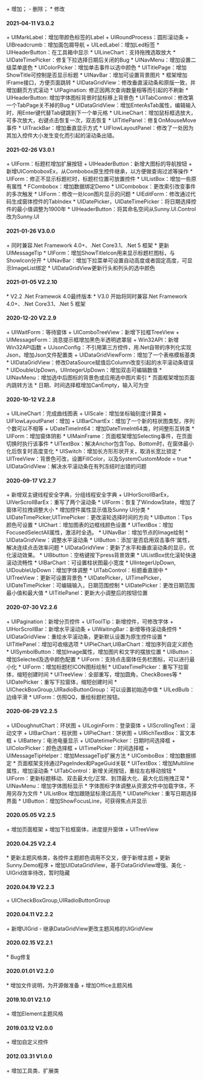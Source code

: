 \+ 增加； \- 删除； \* 修改

#### 2021-04-11 V3.0.2
\+ UIMarkLabel：增加带颜色标签的Label
\+ UIRoundProcess：圆形滚动条
\+ UIBreadcrumb：增加面包屑导航
\+ UILedLabel：增加Led标签
\* UIHeaderButton：在工具箱中显示
\* UILineChart：支持拖拽选取放大
\* UIDateTimePicker：修复下拉选择日期后关闭的Bug
\* UINavMenu：增加设置二级菜单底色
\* UIColorPicker：增加单击事件以选中颜色
\* UITitlePage：增加ShowTitle可控制是否显示标题
\* UINavBar：增加可设置背景图片
\* 框架增加IFrame接口，方便页面跳转
\* UIDataGridView：修改垂直滚动条和原版一致，并增加翻页方式滚动
\* UIPagination: 修正因两次查询数量相等而引起的不刷新
\* UIHeaderButton: 增加字体图标背景时鼠标移上背景色
\* UITabControl：修改第一个TabPage关不掉的Bug
\* UIDataGridView：增加EnterAsTab属性，编辑输入时，用Enter键代替Tab键跳到下一个单元格
\* UILineChart：增加鼠标框选放大，可多次放大，右键点击恢复一次，双击恢复
\* UITitlePanel：修复OnMouseMove事件
\* UITrackBar：增加垂直显示方式
\* UIFlowLayoutPanel：修改了一处因为其加入控件大小发生变化而引起的滚动条出错。

#### 2021-02-26 V3.0.1
\+ UIForm：标题栏增加扩展按钮
\+ UIHeaderButton：新增大图标的导航按钮
\+ 新增UIComboboxEx，从Combobox原生控件继承，以方便做查询过滤等操作
\* UIForm：修正不显示标题栏时，标题栏位置可放置控件
\* UIListBox：增加一些原有属性
\* FCombobox：增加数据绑定Demo
\* UICombobox：更改索引改变事件的多次触发
\* UIForm：修改一处Icon图片显示的问题
\* UIEditForm：修改通过代码生成窗体控件的TabIndex
\* UIDatePicker，UIDateTimePicker：将日期选择控件的最小值调整为1900年
\* UIHeaderButton：将其命名空间从Sunny.UI.Control改为Sunny.UI

#### 2021-01-26 V3.0.0
\+ 同时兼容.Net Framework 4.0+、.Net Core3.1、.Net 5 框架
\* 更新UIMessageTip
\* UIForm：增加ShowTitleIcon用来显示标题栏图标，与ShowIcon分开
\* UINavBar：增加下拉菜单可设置自动高度或者固定高度，可显示ImageList绑定
\* UIDataGridView更新行头和列头的选中颜色

#### 2021-01-05 V2.2.10
\* V2.2 .Net Framewok 4.0最终版本
\* V3.0 开始将同时兼容.Net Framework 4.0+、.Net Core3.1、.Net 5 框架

#### 2020-12-20 V2.2.9
\+ UIWaitForm：等待窗体
\+ UIComboTreeView：新增下拉框TreeView
\+ UIMessageForm：消息提示框增加黑色半透明遮罩层
\+ Win32API：新增Win32API函数
\+ UJsonConfig：不引用第三方控件，用.Net自带的序列化实现Json，增加Json文件配置类
\+ UIDataGridViewForm：增加了一个表格模板基类
\* UIDataGridView：修改DataSource赋值后Column改变引起的水平滚动条错误
\* UIDoubleUpDown，UIIntegerUpDown：增加双击可编辑数值
\* UINavMenu：增加选中后图标的背景色或应用选中图片索引
\* 页面框架增加页面内跳转方法
\* 日期、时间选择框增加CanEmpty，输入可为空

#### 2020-10-12 V2.2.8
\+ UILineChart：完成曲线图表
\+ UIScale：增加坐标轴刻度计算类
\+ UIFlowLayoutPanel：增加
\+ UIBarChartEx：增加了一个新的柱状图类型，序列个数可以不相等
\+ UDateTimeInt64：增加DateTimeInt64类，时间整形互转类
\* UIForm：增加窗体阴影
\* UIMainFrame：页面框架增加Selecting事件，在页面切换时执行该事件
\* UITextBox：解决Anchor包含Top、Bottom时，在窗体最小化后恢复时高度变化
\* UISwitch：增加长方形形状开关，取消长宽比锁定
\* UITreeView：背景色可改，设置FillColor，以及SystemCustomMode = true
\* UIDataGridView：解决水平滚动条在有列冻结时出错的问题

#### 2020-09-17 V2.2.7
\+ 新增双主键线程安全字典，分组线程安全字典
\+ UIHorScrollBarEx，UIVerScrollBarEx：重写了两个滚动条
\* UIForm：恢复了WindowState，增加了窗体可拉拽调整大小
\* 增加控件属性显示值及Sunny UI分类
\* UIDateTimePicker,UITimePicker：更改滚轮选择时间的方向
\* UIButton：Tips颜色可设置
\* UIChart：增加图表的边框线颜色设置
\* UITextBox：增加FocusedSelectAll属性，激活时全选。
\* UINavBar：增加节点的Image绘制
\* UIDataGridView：调整水平滚动条
\* UIButton：添加'是否启用双击事件'属性，解决连续点击效率问题
\* UIDataGridView：更新了水平和垂直滚动条的显示，优化滚动效果。
\* UIBbutton：空格键按下press背景效果
\* UIListBox优化滚轮快速滚动流畅性
\* UIBarChart：可设置柱状图最小宽度
\* UIIntegerUpDown, UIDoubleUpDown：增加字体调整
\* UITabControl：标题垂直居中
\* UITreeView：更新可设置背景色
\* UIDatePicker，UITimePicker，UIDateTimePicker：可编辑输入，日期范围控制
\* UIDatePicker：更改日期范围最小值和最大值
\* UITitlePanel：更新大小调整后的按钮位置

#### 2020-07-30 V2.2.6
\+ UIPagination：新增分页控件
\+ UIToolTip：新增控件，可修改字体
\+ UIHorScrollBar：新增水平滚动条
\+ UIWaitingBar：新增等待滚动条控件
\* UIDataGridView：重绘水平滚动条，更新默认设置为原生控件设置
\* UITitlePanel：增加可收缩选项
\* UIPieChart,UIBarChart：增加序列自定义颜色
\* UISymbolButton：增加Image属性，增加图片和文字的摆放位置
\* UIButton：增加Selected及选中颜色配置
\* UIForm：支持点击窗体任务栏图标，可以进行最小化
\* UIForm：增加标题栏ICON图标绘制
\* UIDateTimePicker：重写下拉窗体，缩短创建时间
\* UITreeView：全部重写，增加圆角，CheckBoxes等
\* UIDatePicker：重写下拉窗体，缩短创建时间
\* UICheckBoxGroup,UIRadioButtonGroup：可以设置初始选中值
\* UILedBulb：边缘平滑
\* UIForm：仿照QQ，重绘标题栏按钮。

#### 2020-06-29 V2.2.5
\+ UIDoughnutChart：环状图
\+ UILoginForm：登录窗体
\+ UIScrollingText：滚动文字
\+ UIBarChart：柱状图
\+ UIPieChart：饼状图
\+ UIRichTextBox：富文本框
\+ UIBattery：电池电量显示
\+ UIDatetimePicker：日期时间选择框
\+ UIColorPicker：颜色选择框
\+ UITimePicker：时间选择框
\+ UIMessageTipHelper：增加MessageTip扩展方法
\* UIComboBox：增加数据绑定
\* 页面框架支持通过PageIndex和PageGuid关联
\* UITextBox：增加Multiline属性，增加滚动条
\* UITabControl：新增关闭按钮，重绘左右移动按钮
\* UIForm：更新标题移动、双击最大化/正常、到顶最大化、最大化后拖拽正常
\* UINavMenu：增加字体图标显示
\* 字体图标字体调整从资源文件中加载字体，不用另存为文件
\* UIListBox 增加跟随鼠标滑过高亮
\* UIDatePicker：重写日期选择界面
\* UIButton：增加ShowFocusLine，可获得焦点并显示

#### 2020.05.05 V2.2.5
\+ 增加页面框架
\+ 增加下拉框窗体，进度提升窗体
\+ UITreeView

#### 2020.04.25 V2.2.4
\* 更新主题风格类，各控件主题颜色调用不交叉，便于新增主题
\+ 更新Sunny.Demo程序
\+ 增加UIDataGridView，基于DataGridView增强、美化
\- UIGrid效率待改，暂时隐藏

#### 2020.04.19 V2.2.3
\+ UICheckBoxGroup,UIRadioButtonGroup

#### 2020.04.11 V2.2.2
\+ 新增UIGrid
\- 继承DataGridView更改主题风格的UIGridView

#### 2020.02.15 V2.2.1
\* Bug修复

#### 2020.01.01 V2.2.0
\* 增加文件说明，为开源做准备
\+ 增加Office主题风格

#### 2019.10.01 V2.1.0
\+ 增加Element主题风格

#### 2019.03.12 V2.0.0
\+ 增加自定义控件

#### 2012.03.31 V1.0.0
\+ 增加工具类、扩展类